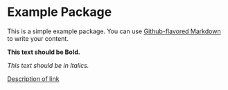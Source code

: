 # Example Package

This is a simple example package. You can use
[Github-flavored Markdown](https://guides.github.com/features/mastering-markdown/)
to write your content.

**This text should be Bold.**

*This text should be in Italics.*

[Description of link](http://google.com)

